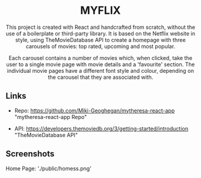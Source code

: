 <h1 align="center">MYFLIX</h1>

<p align="center">This project is created with React and handcrafted from scratch, without the use of a boilerplate or third-party library. It is based on the Netflix website in style, using TheMovieDatabase API to create a homepage with three carousels of movies: top rated, upcoming and most popular.</p> 

<p align="center">Each carousel contains a number of movies which, when clicked, take the user to a single movie page with movie details and a 'favourite' section. The individual movie pages have a different font style and colour, depending on the carousel that they are associated with.</p>

## Links

- Repo: https://github.com/Miki-Geoghegan/mytheresa-react-app "mytheresa-react-app Repo"

- API: https://developers.themoviedb.org/3/getting-started/introduction "TheMovieDatabase API"

## Screenshots

Home Page:
'./public/homess.png'
